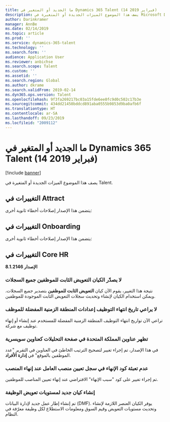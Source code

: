 ```yaml
---
title: ما الجديد أو المتغير في Dynamics 365 Talent (14 فبراير 2019)
description: يصف هذا الموضوع الميزات الجديدة أو المتغيرة في Microsoft Dynamics 365 Talent.
author: Darinkramer
manager: AnnBe
ms.date: 02/14/2019
ms.topic: article
ms.prod: ''
ms.service: dynamics-365-talent
ms.technology: ''
ms.search.form: ''
audience: Application User
ms.reviewer: anbichse
ms.search.scope: Talent
ms.custom: ''
ms.assetid: ''
ms.search.region: Global
ms.author: dkrame
ms.search.validFrom: 2019-02-14
ms.dyn365.ops.version: Talent
ms.openlocfilehash: 9f3fa269217bc03a15fde6ee0fc9d0c502c17b3e
ms.sourcegitcommit: 434dd21450bddcd891aba0555b9853d9ba0afb6f
ms.translationtype: HT
ms.contentlocale: ar-SA
ms.lasthandoff: 09/23/2019
ms.locfileid: "2009112"
---
```

# <a name="whats-new-or-changed-in-dynamics-365-talent-february-14-2019"></a>ما الجديد أو المتغير في Dynamics 365 Talent (14 فبراير 2019)

[!include [banner](includes/banner.md)]

يصف هذا الموضوع الميزات الجديدة أو المتغيرة في Talent.

## <a name="changes-in-attract"></a>التغييرات في Attract
يتضمن هذا الإصدار إصلاحات أخطاء ثانوية أخرى:

## <a name="changes-in-onboarding"></a>التغييرات في Onboarding
يتضمن هذا الإصدار إصلاحات أخطاء ثانوية أخرى:
 
## <a name="changes-in-core-hr"></a>التغييرات في Core HR 
**الإصدار 8.1.2146**

### <a name="employee-fixed-compensation-entity-doesnt-export-all-records"></a>لا يصدّر الكيان التعويض الثابت للموظفين جميع السجلات
نتيجة هذا التغيير، يقوم الآن كيان **التعويض الثابت للموظفين** بتصدير جميع السجلات. ويمكن استخدام الكيان لإنشاء وتحديث سجلات التعويض الثابت الموجودة للموظفين. 

### <a name="employment-end-date-doesnt-honor-employee-preferred-time-zone-settings"></a>لا يراعي تاريخ انتهاء التوظيف إعدادات المنطقة الزمنية المفضلة للموظف
تراعي الآن تواريخ انتهاء التوظيف المنطقة الزمنية المفضلة للمستخدم عند إنشاء أو إنهاء توظيف مع شركة.
 
### <a name="uk-addresses-display-in-analytics-as-eastern-switzerland-addresses"></a>تظهر عناوين المملكة المتحدة في صفحة التحليلات كعناوين سويسرية
في هذا الإصدار، تم إجراء تغيير لتصحيح الترتيب الخاطئ في العناوين في التقرير "عدد الموظفين بالموقع" في **إدارة الأفراد**.
 
### <a name="termination-code-is-not-populated-on-the-worker-position-assignment-record-when-ending-the-position"></a>عدم تعبئة كود الإنهاء في سجل تعيين منصب العامل‬ عند إنهاء المنصب
تم إجراء تغيير على كود "سبب الإنهاء" الافتراضي عند إنهاء تعيين المناصب للموظفين.

### <a name="new-entity-created-for-job-compensation-levels"></a>إنشاء كيان جديد لمستويات تعويض الوظيفة
تم إنشاء إطار عمل جديد لإدارة البيانات (DMF). يوفر الكيان العنصر اللازمة لإنشاء وتحديث مستويات التعويض وقيم السوق ومعلومات الاستطلاع لكل وظيفة معرّفة في النظام.
